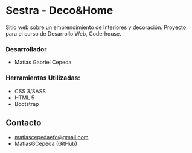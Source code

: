 
# Sestra - Deco&Home

Sitio web sobre un emprendimiento de Interiores y decoración.
Proyecto para el curso de Desarrollo Web, Coderhouse.

### Desarrollador
- Matias Gabriel Cepeda


### Herramientas Utilizadas:
- CSS 3/SASS
- HTML 5
- Bootstrap

## Contacto
- matiascepedaefc@gmail.com
- MatiasGCepeda (GitHub)
